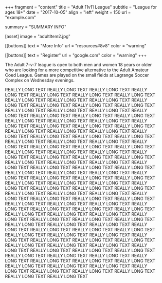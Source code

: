 +++
fragment = "content"
title = "Adult 11v11 League"
subtitle = "League for ages 18+"
date = "2017-10-05"
align = "left"
weight = 150
url = "example.com"

summary = "SUMMARY INFO"

[asset]
  image = "adultItem2.jpg"

[[buttons]]
  text = "More Info"
  url = "resources#8v8"
  color = "warning"

[[buttons]]
  text = "Register"
  url = "google.com"
  color = "warning"
+++

The Adult 7-v-7 league is open to both men and women 18 years or older who are looking for a more competitive alternative to the Adult Amateur Coed League. Games are played on the small fields at Lagrange Soccer Complex on Wednesday evenings.

REALLY LONG TEXT
REALLY LONG TEXT
REALLY LONG TEXT
REALLY LONG TEXT
REALLY LONG TEXT
REALLY LONG TEXT
REALLY LONG TEXT
REALLY LONG TEXT
REALLY LONG TEXT
REALLY LONG TEXT
REALLY LONG TEXT
REALLY LONG TEXT
REALLY LONG TEXT
REALLY LONG TEXT
REALLY LONG TEXT
REALLY LONG TEXT
REALLY LONG TEXT
REALLY LONG TEXT
REALLY LONG TEXT
REALLY LONG TEXT
REALLY LONG TEXT
REALLY LONG TEXT
REALLY LONG TEXT
REALLY LONG TEXT
REALLY LONG TEXT
REALLY LONG TEXT
REALLY LONG TEXT
REALLY LONG TEXT
REALLY LONG TEXT
REALLY LONG TEXT
REALLY LONG TEXT
REALLY LONG TEXT
REALLY LONG TEXT
REALLY LONG TEXT
REALLY LONG TEXT
REALLY LONG TEXT
REALLY LONG TEXT
REALLY LONG TEXT
REALLY LONG TEXT
REALLY LONG TEXT
REALLY LONG TEXT
REALLY LONG TEXT
REALLY LONG TEXT
REALLY LONG TEXT
REALLY LONG TEXT
REALLY LONG TEXT
REALLY LONG TEXT
REALLY LONG TEXT
REALLY LONG TEXT
REALLY LONG TEXT
REALLY LONG TEXT
REALLY LONG TEXT
REALLY LONG TEXT
REALLY LONG TEXT
REALLY LONG TEXT
REALLY LONG TEXT
REALLY LONG TEXT
REALLY LONG TEXT
REALLY LONG TEXT
REALLY LONG TEXT
REALLY LONG TEXT
REALLY LONG TEXT
REALLY LONG TEXT
REALLY LONG TEXT
REALLY LONG TEXT
REALLY LONG TEXT
REALLY LONG TEXT
REALLY LONG TEXT
REALLY LONG TEXT
REALLY LONG TEXT
REALLY LONG TEXT
REALLY LONG TEXT
REALLY LONG TEXT
REALLY LONG TEXT
REALLY LONG TEXT
REALLY LONG TEXT
REALLY LONG TEXT
REALLY LONG TEXT
REALLY LONG TEXT
REALLY LONG TEXT
REALLY LONG TEXT
REALLY LONG TEXT
REALLY LONG TEXT
REALLY LONG TEXT
REALLY LONG TEXT
REALLY LONG TEXT
REALLY LONG TEXT
REALLY LONG TEXT
REALLY LONG TEXT
REALLY LONG TEXT
REALLY LONG TEXT
REALLY LONG TEXT
REALLY LONG TEXT
REALLY LONG TEXT
REALLY LONG TEXT
REALLY LONG TEXT
REALLY LONG TEXT
REALLY LONG TEXT
REALLY LONG TEXT
REALLY LONG TEXT
REALLY LONG TEXT
REALLY LONG TEXT
REALLY LONG TEXT
REALLY LONG TEXT
REALLY LONG TEXT
REALLY LONG TEXT
REALLY LONG TEXT
REALLY LONG TEXT
REALLY LONG TEXT
REALLY LONG TEXT
REALLY LONG TEXT
REALLY LONG TEXT
REALLY LONG TEXT
REALLY LONG TEXT
REALLY LONG TEXT
REALLY LONG TEXT
REALLY LONG TEXT
REALLY LONG TEXT
REALLY LONG TEXT
REALLY LONG TEXT
REALLY LONG TEXT
REALLY LONG TEXT
REALLY LONG TEXT
REALLY LONG TEXT
REALLY LONG TEXT
REALLY LONG TEXT
REALLY LONG TEXT
REALLY LONG TEXT